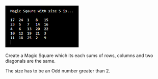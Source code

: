 ![pic](https://raw.githubusercontent.com/Duduzzing/Computer-Science/master/Java/MagicSquare/magic.png)

Create a Magic Square which its each sums of rows, columns and two diagonals are the same.
 
The size has to be an Odd number greater than 2.
